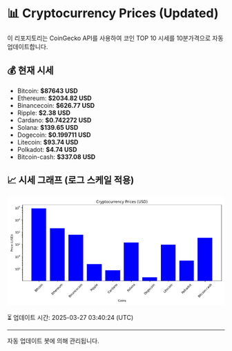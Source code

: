 
# 📊 Cryptocurrency Prices (Updated)

이 리포지토리는 CoinGecko API를 사용하여 코인 TOP 10 시세를 10분가격으로 자동 업데이트합니다.

## 💰 현재 시세
- Bitcoin: **$87643 USD**
- Ethereum: **$2034.82 USD**
- Binancecoin: **$626.77 USD**
- Ripple: **$2.38 USD**
- Cardano: **$0.742272 USD**
- Solana: **$139.65 USD**
- Dogecoin: **$0.199711 USD**
- Litecoin: **$93.74 USD**
- Polkadot: **$4.74 USD**
- Bitcoin-cash: **$337.08 USD**

## 📈 시세 그래프 (로그 스케일 적용)
![Crypto Prices](crypto_prices.png)

⏳ 업데이트 시간: 2025-03-27 03:40:24 (UTC)

---
자동 업데이트 봇에 의해 관리됩니다.
